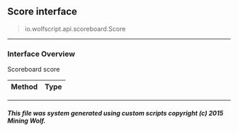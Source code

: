 ## Score __interface__

>io.wolfscript.api.scoreboard.Score

---

### Interface Overview

Scoreboard score

Method | Type   
--- | :--- 



---



##### This file was system generated using custom scripts copyright (c) 2015 Mining Wolf.
	

